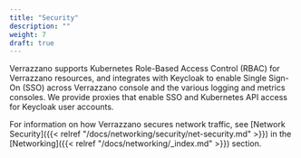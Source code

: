 ```yaml
---
title: "Security"
description: ""
weight: 7
draft: true
---
```


Verrazzano supports Kubernetes Role-Based Access Control (RBAC) for Verrazzano resources, and integrates with Keycloak to enable Single Sign-On (SSO) across Verrazzano console and the various logging and metrics consoles. We provide proxies that enable SSO and Kubernetes API access for Keycloak user accounts.

For information on how Verrazzano secures network traffic, see [Network Security]({{< relref "/docs/networking/security/net-security.md" >}}) in the [Networking]({{< relref "/docs/networking/_index.md" >}}) section.

